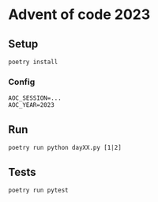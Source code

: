 # Advent of code 2023

## Setup

    poetry install

### Config

```
AOC_SESSION=...
AOC_YEAR=2023
```

## Run

    poetry run python dayXX.py [1|2]

## Tests

    poetry run pytest
